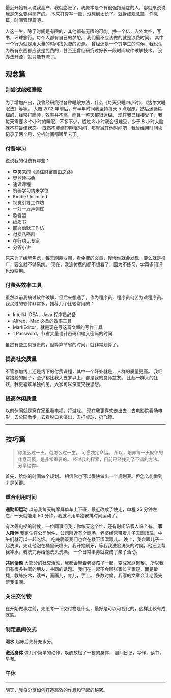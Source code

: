 最近开始有人说我高产，我就膨胀了，我原本是个有很强拖延症的人，那就来说说我是怎么变得高产的。
本来打算写一篇，没想到太长了，就拆成观念篇，作息篇，时间管理篇吧。

人这一生，除了时间是有限的，其他都有无限的可能。挣一个亿，去外太空，写书，环球旅行。每个人都有自己的梦想。
我们最不应该做的就是浪费时间。
其中一个行为就是用大量的时间找免费的资源。
曾经还是一个穷学生的时候，我也认为所有东西都应该是免费的，甚至还曾经研究过好长一段时间软件破解技术。
没办法开源，就只能节流了。

## 观念篇
### 别尝试缩短睡眠
为了增加产出，我曾经研究过各种睡眠方法，什么《每天只睡四小时》，《达尔文睡眠法》等等。
大概 2012 年前后，有半年时间我坚持每天 5 点起床。然后迷迷糊糊的，经常打瞌睡，效率并不高，而且一整天都很迷糊。
现在我已经接受了，我每天需要 8 个小时的睡眠，不多不少，超过 8 小时我会很难受，少于 8 小时大脑就不在最佳状态。
既然不能缩短睡眠时间，那就减其他时间吧，我曾经用时间块记录了两个月，分析时间都哪里去了。

### 付费学习
说说我的付费有哪些：
* 李笑来的《通往财富自由之路》
* 樊登读书会
* 速读课程
* 机器学习纳米学位
* Kindle Unlimited
* 视觉引导工作坊
* 一对一发声训练
* 歌者盟
* 纸质书
* 即兴幽默工作坊
* 付费私密群
* 在行约见专家
* 分答小讲

原来为了缓解焦虑，每天刷朋友圈，看免费的文章，慢慢你就会发现，要么就是推广，要么就不够系统。
现在，我连付费的都不想看了，因为不练习，学再多知识也没啥用。

### 付费买效率工具
虽然以前我搞过软件破解，但后来想通了，作为程序员，程序员何苦为难程序员。
我买过的软件非常多，推荐几个比较常用的：
* IntelliJ IDEA，Java 程序员必备
* Alfred，Mac 必备的效率工具
* MarkEditor，就是现在写这篇文章的写作工具
* 1 Password，节省大量设计密码和输入密码的时间

虽然有些工具挺贵的，但算算节省的时间，就非常划算了。

### 提高社交质量
不管参加线上还是线下的付费课程，其中一个好处就是，人群的质量更高。
我经常接触的圈子，至少都比我大五岁以上，都是我的良师益友。
比起一群人的狂欢，我更喜欢单独约见，大家可以深度交换思想。 

### 提高休闲质量
以前休闲就是窝在家里看电视，打游戏。
现在我更喜欢走出去，去电影院看场电影，去公园散步，去看脱口秀演出，去打桌球、扔飞镖。

---
## 技巧篇
>你怎么过一天，就怎么过一生。
习惯决定命运。
所以，培养每一天规律的作息习惯，是非常重要的。
经过我的探索，目前已经找到了不错的方法。分享给你~

首先，给你的时间做个规划。
相信你也可以很快做出一个规划表。但怎么能做到才是关键。

### 重合利用时间
**通勤即运动**
以前我每天骑摩拜单车上下班，最近改成了快走，单程 25 分钟左右，一天就能走 50 分钟，我就不用单独安排时间运动了。

有次等电梯的时候，一位同事问我：你每天这个忙，还有时间陪家人吗？有。
**家人陪伴**
我家住在公司附件，公司附近有个商场，老婆经常带着儿子去商场玩，中午们就可以一起吃饭。
吃完晚饭我们也会在楼下溜溜弯儿。
晚上，我会跟儿子一起洗澡，先让他泡在桶里玩喷头，我开始刷牙，等我我洗脸洗头的时候，他还会帮我冲水，我洗完再给他洗头洗澡。
一个日常事务就变成了亲子活动。

**共同话题**
大部分的社交活动，我都会带着老婆孩子一起，变成家庭聚餐。
所以我们有很多共同的朋友，共同的话题。
我们在一起不会聊张家长李家短，而是敏捷，教练技术，读书，画画儿，育儿，手工。
多数时候，我写的文章会让老婆先帮我审阅。

### 关注交付物
在开始做事之前，先思考一下交付物是什么，最好是可以可视化的，这样比较有成就感。

### 制定晨间仪式
**喝水**
起床后先补充水分。

**激活身体**
做几个简单的动作，唤醒放松了一夜的身体，
晨间日记，写作，读书，早餐。

### 午休

---
明天，我将分享如何打造高效的作息和早起的秘密。